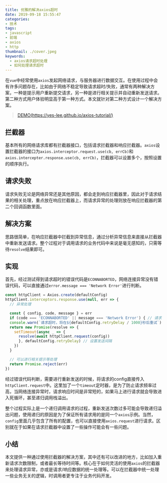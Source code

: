 ```yaml
---
title: 优雅的解决axios超时
date: 2019-09-18 15:55:47
categories:
- 技术
tags:
- javascript
- 前端
- axios
- http
thumbnail: ./cover.jpeg
keywords:
  - axios请求超时处理
  - 如何处理请求超时
---
```


在`vue`中经常使用`axios`发起网络请求，与服务器进行数据交互。在使用过程中会有许多问题存在，比如由于网络不稳定导致请求超时/失败，通常有两种解决方案，一种是提示用户重新提交请求，另一种是进行相关提示并自动重新发送请求。第二种方式用户体验明显高于第一种方式。本文就针对第二种方式设计一个解决方案。
<!-- more -->

> [DEMO(https://yes-lee.github.io/axios-tutorial/)](https://yes-lee.github.io/axios-tutorial/)

## 拦截器

基本所有的网络请求库都有拦截器接口，包括请求拦截器和响应拦截器。`axios`设置拦截器的接口为`axios.interceptor.request.use(cb, errCb)`和`axios.intercepter.response.use(cb, errCb)`，拦截器可以设置多个，按照设置的顺序执行。

## 请求失败

请求失败无论是网络异常还是其他原因，都会走到响应拦截器里，因此对于请求结果的相关处理，重点放在响应拦截器上，而请求异常的处理则放在响应拦截器的第二个回调函数里面。

## 解决方案

思路很简单，在响应拦截器中拦截到异常信息，通过分析异常信息来直接从拦截器中重新发送请求。整个过程对于调用请求的业务代码中来说是毫无感知的，只需等待`resolve`结果即可。

## 实现

首先，经过测试得到请求超时的错误代码是`ECONNABORTED`，网络连接异常没有错误代码，可以直接通过`error.message === 'Network Error'`进行判断。

```javascript
const httpClient = Axios.create(defaultConfig)
httpClient.interceptors.response.use(null, err => {
  // 异常处理

  const { config, code, message } = err
  if (code === 'ECONNABORTED' || message === 'Network Error') { // 请求超时
  console.warn(`请求超时，将在${defaultConfig.retryDelay / 1000}秒后重试`)
  return new Promise(resolve => {
    setTimeout(async _ => {
      resolve(await httpClient.request(config))
      }, defaultConfig.retryDelay) // 设置发送间隔
    })
  }

  // 可以进行相关提示等处理
  return Promise.reject(err)
})
```

经过错误代码判断，需要进行重新发送的时候，将请求的config直接传入`httpClient.request`中。这里加了一个`timeout`定时器，是为了防止请求频率过高，当网络连接异常时，请求响应时间是非常短的，如果马上进行请求就会导致进入死循环，甚至递归调用栈溢出。

整个过程实际上是一个递归调用请求的过程，重新发送次数过多可能会导致递归溢出问题，使用递归的原因是为了保证所有请求用的是同一个`axios`示例。当然，`config`里面几乎包含了所有的配置，也可以直接使用`axios.request`进行请求。区别就在于如果在请求拦截器中设置了一些操作可能会有一些问题。

## 小结

本文提供一种通过使用拦截器的解决方案，其中还有可以改进的地方，比如加入重新请求次数限制，或者最长等待时间等。核心在于如何灵活的使用`axios`的拦截器来处理请求异常，亦或是请求/响应数据的统一处理等。可以在拦截器中统一处理一些业务无关的逻辑，时调用者更专注于业务代码开发。
